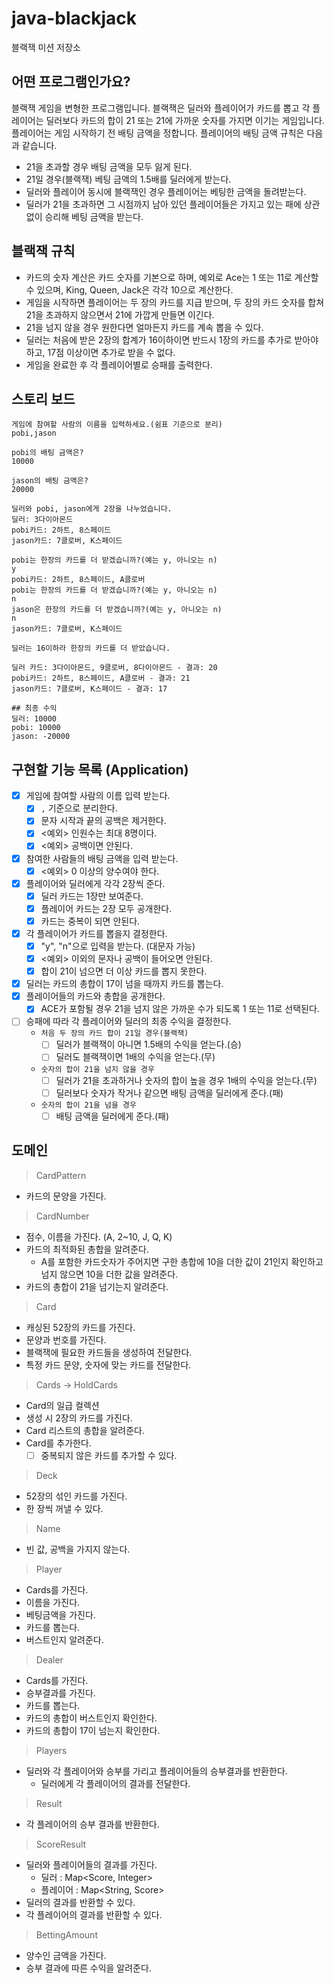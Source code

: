 # java-blackjack

블랙잭 미션 저장소

## 어떤 프로그램인가요?
블랙잭 게임을 변형한 프로그램입니다.
블랙잭은 딜러와 플레이어가 카드를 뽑고 각 플레이어는 딜러보다 카드의 합이 21 또는 21에 가까운 숫자를 가지면 이기는 게임입니다.
플레이어는 게임 시작하기 전 배팅 금액을 정합니다.
플레이어의 배팅 금액 규칙은 다음과 같습니다.
- 21을 초과할 경우 배팅 금액을 모두 잃게 된다.
- 21일 경우(블랙잭)  베팅 금액의 1.5배를 딜러에게 받는다.
- 딜러와 플레이어 동시에 블랙잭인 경우 플레이어는 베팅한 금액을 돌려받는다.
- 딜러가 21을 초과하면 그 시점까지 남아 있던 플레이어들은 가지고 있는 패에 상관 없이 승리해 베팅 금액을 받는다.

## 블랙잭 규칙
- 카드의 숫자 계산은 카드 숫자를 기본으로 하며, 예외로 Ace는 1 또는 11로 계산할 수 있으며, King, Queen, Jack은 각각 10으로 계산한다.
- 게임을 시작하면 플레이어는 두 장의 카드를 지급 받으며, 두 장의 카드 숫자를 합쳐 21을 초과하지 않으면서 21에 가깝게 만들면 이긴다.
- 21을 넘지 않을 경우 원한다면 얼마든지 카드를 계속 뽑을 수 있다.
- 딜러는 처음에 받은 2장의 합계가 16이하이면 반드시 1장의 카드를 추가로 받아야 하고, 17점 이상이면 추가로 받을 수 없다.
- 게임을 완료한 후 각 플레이어별로 승패를 출력한다.

## 스토리 보드
```text
게임에 참여할 사람의 이름을 입력하세요.(쉼표 기준으로 분리)
pobi,jason

pobi의 배팅 금액은?
10000

jason의 배팅 금액은?
20000

딜러와 pobi, jason에게 2장을 나누었습니다.
딜러: 3다이아몬드
pobi카드: 2하트, 8스페이드
jason카드: 7클로버, K스페이드

pobi는 한장의 카드를 더 받겠습니까?(예는 y, 아니오는 n)
y
pobi카드: 2하트, 8스페이드, A클로버
pobi는 한장의 카드를 더 받겠습니까?(예는 y, 아니오는 n)
n
jason은 한장의 카드를 더 받겠습니까?(예는 y, 아니오는 n)
n
jason카드: 7클로버, K스페이드

딜러는 16이하라 한장의 카드를 더 받았습니다.

딜러 카드: 3다이아몬드, 9클로버, 8다이아몬드 - 결과: 20
pobi카드: 2하트, 8스페이드, A클로버 - 결과: 21
jason카드: 7클로버, K스페이드 - 결과: 17

## 최종 수익
딜러: 10000
pobi: 10000 
jason: -20000
```

## 구현할 기능 목록 (Application)
- [x] 게임에 참여할 사람의 이름 입력 받는다.
  - [x] `,` 기준으로 분리한다.
  - [x] 문자 시작과 끝의 공백은 제거한다.
  - [x] <예외> 인원수는 최대 8명이다.
  - [x] <예외> 공백이면 안된다.
- [x] 참여한 사람들의 배팅 금액을 입력 받는다.
  - [x] <예외> 0 이상의 양수여야 한다.
- [x] 플레이어와 딜러에게 각각 2장씩 준다.
  - [x] 딜러 카드는 1장만 보여준다.
  - [x] 플레이어 카드는 2장 모두 공개한다.
  - [x] 카드는 중복이 되면 안된다.
- [x] 각 플레이어가 카드를 뽑을지 결정한다.
  - [x] "y", "n"으로 입력을 받는다. (대문자 가능)
  - [x] <예외> 이외의 문자나 공백이 들어오면 안된다.
  - [x] 합이 21이 넘으면 더 이상 카드를 뽑지 못한다.
- [x] 딜러는 카드의 총합이 17이 넘을 때까지 카드를 뽑는다.
- [x] 플레이어들의 카드와 총합을 공개한다.
  - [x] ACE가 포함될 경우 21을 넘지 않은 가까운 수가 되도록 1 또는 11로 선택된다.
- [ ] 승패에 따라 각 플레이어와 딜러의 최종 수익을 결정한다.
  - `처음 두 장의 카드 합이 21일 경우(블랙잭)`
    - [ ] 딜러가 블랙잭이 아니면 1.5배의 수익을 얻는다.(승)
    - [ ] 딜러도 블랙잭이면 1배의 수익을 얻는다.(무)
  - `숫자의 합이 21을 넘지 않을 경우`
    - [ ] 딜러가 21을 초과하거나 숫자의 합이 높을 경우 1배의 수익을 얻는다.(무)
    - [ ] 딜러보다 숫자가 작거나 같으면 배팅 금액을 딜러에게 준다.(패)
  - `숫자의 합이 21을 넘을 경우`
    - [ ] 배팅 금액을 딜러에게 준다.(패)

## 도메인
> CardPattern

- 카드의 문양을 가진다.

> CardNumber

- 점수, 이름을 가진다. (A, 2~10, J, Q, K)
- 카드의 최적화된 총합을 알려준다.
  - A를 포함한 카드숫자가 주어지면 구한 총합에 10을 더한 값이 21인지 확인하고 넘지 않으면 10을 더한 값을 알려준다.
- 카드의 총합이 21을 넘기는지 알려준다.

> Card

- 캐싱된 52장의 카드를 가진다.
- 문양과 번호를 가진다.
- 블랙잭에 필요한 카드들을 생성하여 전달한다.
- 특정 카드 문양, 숫자에 맞는 카드를 전달한다.

> Cards -> HoldCards

- Card의 일급 컬렉션
- 생성 시 2장의 카드를 가진다.
- Card 리스트의 총합을 알려준다.
- Card를 추가한다.
  - [ ] 중복되지 않은 카드를 추가할 수 있다.

> Deck

- 52장의 섞인 카드를 가진다.
- 한 장씩 꺼낼 수 있다.

> Name

- 빈 값, 공백을 가지지 않는다.

> Player

- Cards를 가진다.
- 이름을 가진다.
- 베팅금액을 가진다.
- 카드를 뽑는다.
- 버스트인지 알려준다.

> Dealer

- Cards를 가진다.
- 승부결과를 가진다.
- 카드를 뽑는다.
- 카드의 총합이 버스트인지 확인한다.
- 카드의 총합이 17이 넘는지 확인한다.

> Players

- 딜러와 각 플레이어와 승부를 가리고 플레이어들의 승부결과를 반환한다.
  - 딜러에게 각 플레이어의 결과를 전달한다.

> Result

- 각 플레이어의 승부 결과를 반환한다.

> ScoreResult

- 딜러와 플레이어들의 결과를 가진다.
  - 딜러 : Map<Score, Integer>
  - 플레이어 : Map<String, Score>
- 딜러의 결과를 반환할 수 있다.
- 각 플레이어의 결과를 반환할 수 있다.

> BettingAmount

- 양수인 금액을 가진다.
- 승부 결과에 따른 수익을 알려준다.
